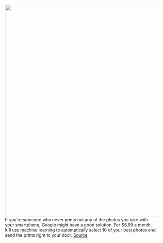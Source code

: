 <img src='https://cdn.vox-cdn.com/thumbor/2_bCsZupfvIsQAoOW2aJ_mj4k9U=/0x0:1338x848/1200x800/filters:focal(562x317:776x531)/cdn.vox-cdn.com/uploads/chorus_image/image/67660533/Screen_Shot_2020_10_04_at_3.06.52_PM.0.png' width='700px' /><br/>
If you're someone who never prints out any of the photos you take with your smartphone, Google might have a good solution. For $6.99 a month, it'll use machine learning to automatically select 10 of your best photos and send the prints right to your door.
<a href='https://www.theverge.com/2020/10/20/21524645/google-photos-order-physical-prints-subscription-price-ai-selection'> Source <a/>